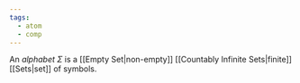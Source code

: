 ```yaml
---
tags:
  - atom
  - comp
---
```

An *alphabet* $\Sigma$ is a [[Empty Set|non-empty]] [[Countably Infinite Sets|finite]] [[Sets|set]] of symbols.